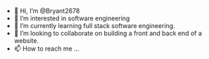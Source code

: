 - 👋 Hi, I’m @Bryant2678
- 👀 I’m interested in software engineering
- 🌱 I’m currently learning full stack software engineering.
- 💞️ I’m looking to collaborate on building a front and back end of a website.
- 📫 How to reach me ...

<!---
Bryant2678/Bryant2678 is a ✨ special ✨ repository because its `README.md` (this file) appears on your GitHub profile.
You can click the Preview link to take a look at your changes.
--->
